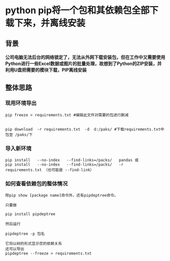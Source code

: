 # python pip将一个包和其依赖包全部下载下来，并离线安装


## 背景
#### 公司电脑无法后台的网络锁定了，无法从外网下载安装包，但在工作中又需要使用Python进行一些Excel数据或图片的批量处理，故想到了Python的ZIP安装，并利用U盘把需要的模块下载，PIP离线安装

## 整体思路

 
 
### 现用环境导出 
 ```
 pip freeze > requirements.txt #编辑此文件对需要的包进行删减
 
 
pip download  -r requirements.txt  -d  d:/paks/ #下载requirements.txt中包至 /paks/下
 ```
 
### 导入新环境 
 ```
 pip install   --no-index   --find-links=/packs/   pandas 或      
 pip install   --no-index   --find-links=/packs/   -r   requirements.txt （也可能是 --find-link）
 ```
### 如何查看依赖包的整体情况
 ```
 除pip show [package name]命令外，还有pipdeptree命令。

只要做

pip install pipdeptree

然后运行

pipdeptree -p 包名

它将以树的形式显示您的依赖关系
还可以导出
pipdeptree --freeze > requirements.txt

 ```